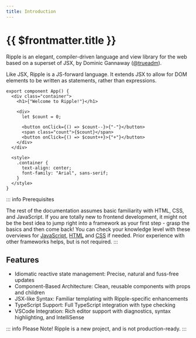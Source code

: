 ```yaml
---
title: Introduction
---
```


# {{ $frontmatter.title }}

Ripple is an elegant, compiler-driven language and view library for the web based on a superset of JSX, by Dominic Gannaway ([@trueadm](https://github.com/trueadm)).

Like JSX, Ripple is a JS-forward language. It extends JSX to allow for DOM elements to be written as statements, rather than expressions.

```ripple
export component App() {
  <div class="container">
    <h1>{"Welcome to Ripple!"}</h1>

    <div>
      let $count = 0;

      <button onClick={() => $count--}>{"-"}</button>
      <span class="count">{$count}</span>
      <button onClick={() => $count++}>{"+"}</button>
    </div>
  </div>

  <style>
    .container {
      text-align: center;
      font-family: "Arial", sans-serif;
    }
  </style>
}
```

::: info Prerequisites

The rest of the documentation assumes basic familiarity with HTML, CSS, and
JavaScript. If you are totally new to frontend development, it might not be the
best idea to jump right into a framework as your first step - grasp the basics
and then come back! You can check your knowledge level with these overviews for
[JavaScript](https://developer.mozilla.org/en-US/docs/Web/JavaScript/A_re-introduction_to_JavaScript),
[HTML](https://developer.mozilla.org/en-US/docs/Learn/HTML/Introduction_to_HTML)
and [CSS](https://developer.mozilla.org/en-US/docs/Learn/CSS/First_steps) if
needed. Prior experience with other frameworks helps, but is not required.
:::

## Features

- Idiomatic reactive state management: Precise, natural and fuss-free updates
- Component-Based Architecture: Clean, reusable components with props and children
- JSX-like Syntax: Familiar templating with Ripple-specific enhancements
- TypeScript Support: Full TypeScript integration with type checking
- VSCode Integration: Rich editor support with diagnostics, syntax highlighting, and IntelliSense

::: info Please Note!
Ripple is a new project, and is not production-ready.
:::
